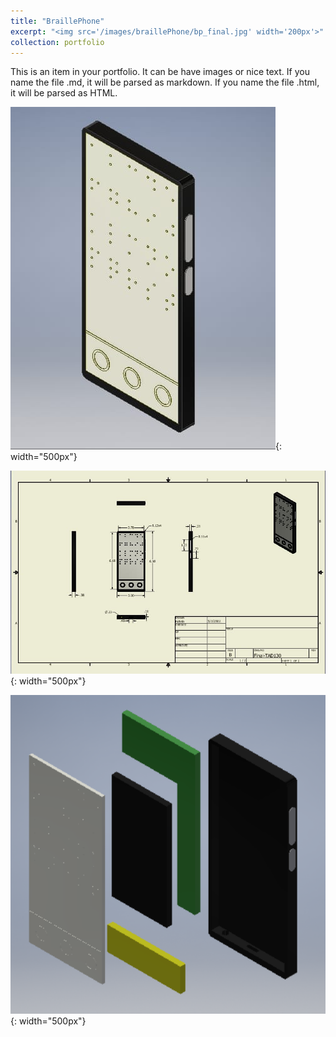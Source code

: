 ```yaml
---
title: "BraillePhone"
excerpt: "<img src='/images/braillePhone/bp_final.jpg' width='200px'>"
collection: portfolio
---
```


This is an item in your portfolio. It can be have images or nice text. If you name the file .md, it will be parsed as markdown. If you name the file .html, it will be parsed as HTML. 

![BraillePhole](/images/braillePhone/bp_final.jpg "BraillePhone"){: width="500px"}

![BraillePhole](/images/braillePhone/bp_doc.jpg "BraillePhone"){: width="500px"}

![BraillePhole](/images/braillePhone/bp_exploded.png "BraillePhone"){: width="500px"}
